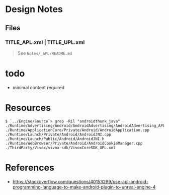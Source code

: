# Design Notes

## Files

### TITLE_APL.xml | TITLE_UPL.xml

> See `Notes/_APL/README.md`

# todo
- minimal content required

# Resources

    $ `../Engine/Source`> grep -Ril "androidthunk_java"
    ./Runtime/Advertising/Android/AndroidAdvertising/AndroidAdvertising_APL.xml
    ./Runtime/ApplicationCore/Private/Android/AndroidApplication.cpp
    ./Runtime/Launch/Private/Android/AndroidJNI.cpp
    ./Runtime/Launch/Public/Android/AndroidJNI.h
    ./Runtime/WebBrowser/Private/Android/AndroidCookieManager.cpp
    ./ThirdParty/Vivox/vivox-sdk/VivoxCoreSDK_UPL.xml

# References
- https://stackoverflow.com/questions/40153299/use-apl-android-programming-language-to-make-android-plugin-to-unreal-engine-4